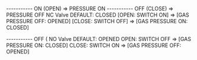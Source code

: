 ----------- ON (OPEN) => PRESSURE ON
----------- OFF (CLOSE) => PRESSURE OFF
NC Valve
DEFAULT: CLOSED
[OPEN: SWITCH ON] => [GAS PRESSURE OFF: OPENED]
[CLOSE: SWITCH OFF] => [GAS PRESSURE ON: CLOSED]

----------- OFF (
NO Valve
DEFAULT: OPENED
OPEN: SWITCH OFF => [GAS PRESSURE ON: CLOSED]
CLOSE: SWITCH ON => [GAS PRESSURE OFF: OPENED]
